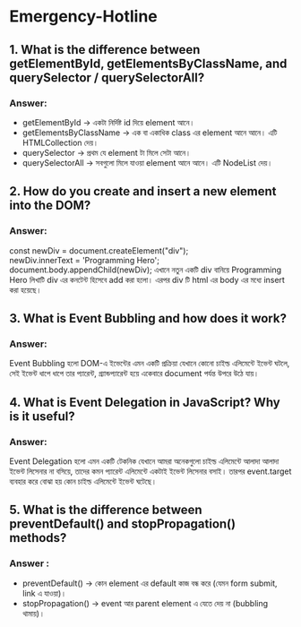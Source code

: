# Emergency-Hotline

## 1. What is the difference between getElementById, getElementsByClassName, and querySelector / querySelectorAll?
### Answer:
- getElementById → একটা নির্দিষ্ট id দিয়ে element আনে।
- getElementsByClassName → এক বা একাধিক class এর element আনে আনে। এটি HTMLCollection দেয়। 
- querySelector → প্রথম যে element টা মিলে সেটা আনে।
- querySelectorAll → সবগুলো মিলে যাওয়া element আনে আনে। এটি NodeList দেয়।

## 2. How do you create and insert a new element into the DOM?
### Answer:
const newDiv = document.createElement("div");  
newDiv.innerText = 'Programming Hero';  
document.body.appendChild(newDiv); 
এখানে নতুন একটি div বানিয়ে Programming Hero লিখাটি div এর কনটেন্ট হিসেবে add করা হলো। এরপর div টি html এর body এর মধ্যে insert করা হয়েছে।

## 3. What is Event Bubbling and how does it work?
### Answer:
Event Bubbling হলো DOM-এ ইভেন্টের এমন একটি প্রক্রিয়া যেখানে কোনো চাইল্ড এলিমেন্টে ইভেন্ট ঘটলে, সেই ইভেন্ট ধাপে ধাপে তার প্যারেন্ট, গ্র্যান্ডপ্যারেন্ট হয়ে একেবারে document পর্যন্ত উপরে উঠে যায়।

## 4. What is Event Delegation in JavaScript? Why is it useful?
### Answer:
Event Delegation হলো এমন একটি টেকনিক যেখানে আমরা অনেকগুলো চাইল্ড এলিমেন্টে আলাদা আলাদা ইভেন্ট লিসেনার না বসিয়ে, তাদের কমন প্যারেন্ট এলিমেন্টে একটাই ইভেন্ট লিসেনার বসাই। তারপর event.target ব্যবহার করে বোঝা হয় কোন চাইল্ড এলিমেন্টে ইভেন্ট ঘটেছে।

## 5. What is the difference between preventDefault() and stopPropagation() methods?
### Answer :
- preventDefault() → কোন element এর default কাজ বন্ধ করে (যেমন form submit, link এ যাওয়া)।
- stopPropagation() → event আর parent element এ যেতে দেয় না (bubbling থামায়)।


